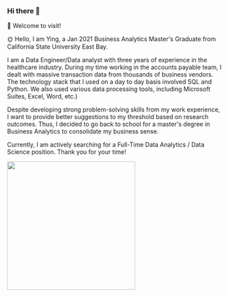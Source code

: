 ### Hi there 👋

🌱 Welcome to visit!

🌞 Hello, I am Ying, a Jan 2021 Business Analytics Master's Graduate from California State University East Bay.

I am a Data Engineer/Data analyst with three years of experience in the healthcare industry. During my time working in the accounts payable team, I dealt with massive transaction data from thousands of business vendors. The technology stack that I used on a day to day basis involved SQL and Python. We also used various data processing tools, including Microsoft Suites, Excel, Word, etc.)

Despite developing strong problem-solving skills from my work experience, I want to provide better suggestions to my threshold based on research outcomes. Thus, I decided to go back to school for a master's degree in Business Analytics to consolidate my business sense.

Currently, I am actively searching for a Full-Time Data Analytics / Data Science position.
Thank you for your time!

<img src="https://media.giphy.com/media/bcKmIWkUMCjVm/giphy.gif" width="300" />
